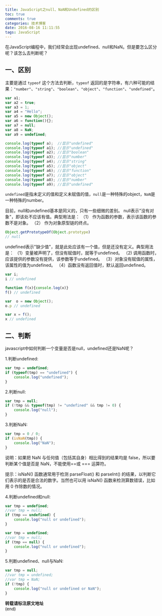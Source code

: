 ```yaml
---
title: JavaScript之null、NaN和Undefined的区别
toc: true
comments: true
categories: 技术博客
date: 2016-08-16 11:11:55
tags: JavaScript
---
```


在JavaScript编程中，我们经常会出现undefined、null和NaN。但是要怎么区分呢？该怎么去判断呢？
<!--more-->
## 一、区别

主要是通过 `typeof` 这个方法去判断，`typeof` 返回的是字符串，有六种可能的结果：`"number"`、`"string"`、`"boolean"`、`"object"`、`"function"`、`"undefined"`。

```js
var a1;
var a2 = true;
var a3 = 1;
var a4 = "Hello";
var a5 = new Object();
var a6 = function(){};
var a7 = null;
var a8 = NaN;
var a9 = undefined;

console.log(typeof a);  //显示"undefined"
console.log(typeof a1); //显示"undefined"
console.log(typeof a2); //显示"boolean"
console.log(typeof a3); //显示"number"
console.log(typeof a4); //显示"string"
console.log(typeof a5); //显示"object"
console.log(typeof a6); //显示"function"
console.log(typeof a7); //显示"object"
console.log(typeof a8); //显示"number"
console.log(typeof a9); //显示"undefined"
```

`undefined`是指未定义的值和定义未赋值的值，`null`是一种特殊的object，`NaN`是一种特殊的number。

目前，null和undefined基本是同义的，只有一些细微的差别。
null表示"没有对象"，即该处不应该有值。典型用法是：
（1） 作为函数的参数，表示该函数的参数不是对象。
（2） 作为对象原型链的终点。
```js
Object.getPrototypeOf(Object.prototype)
// null
```
undefined表示"缺少值"，就是此处应该有一个值，但是还没有定义。典型用法是：
（1）变量被声明了，但没有赋值时，就等于undefined。
（2) 调用函数时，应该提供的参数没有提供，该参数等于undefined。
（3）对象没有赋值的属性，该属性的值为undefined。
（4）函数没有返回值时，默认返回undefined。
```js
var i;
i // undefined

function f(x){console.log(x)}
f() // undefined

var  o = new Object();
o.p // undefined

var x = f();
x // undefined
```

## 二、判断

javascript中如何判断一个变量是否是null，undefined还是NaN呢？

1.判断undefined:

```js
var tmp = undefined;
if (typeof(tmp) == "undefined") {
    console.log("undefined");
}
```

2.判断null:
```js
var tmp = null;
if (!tmp && typeof(tmp) != "undefined" && tmp != 0) {
    console.log("null");
}
```

3.判断NaN:
```js
var tmp = 0 / 0;
if (isNaN(tmp)) {
    console.log("NaN");
}
```
说明：如果把 NaN 与任何值（包括其自身）相比得到的结果均是 false，所以要判断某个值是否是 NaN，不能使用==或 === 运算符。

提示：isNaN() 函数通常用于检测 parseFloat() 和 parseInt() 的结果，以判断它们表示的是否是合法的数字。当然也可以用 isNaN() 函数来检测算数错误，比如用 0 作除数的情况。

4.判断undefined和null:
```js
var tmp = undefined;
//var tmp = null;
if (tmp == undefined) {
    console.log("null or undefined");
}

var tmp = undefined;
//var tmp = null;
if (tmp == null) {
    console.log("null or undefined");
}
```

5.判断undefined、null与NaN:
```js
var tmp = null;
//var tmp = undefined;
//var tmp = NaN;
if (!tmp) {
    console.log("null or undefined or NaN");
}
```

**转载请标注原文地址**                           
(end)
